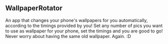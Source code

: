 ## WallpaperRotator
An app that changes your phone's wallpapers for you automatically, according to the timings provided by you! Set any number of pics you want to use as wallpaper for your phone, set the timings and you are good to go! Never worry about having the same old wallpaper. Again.  :D
